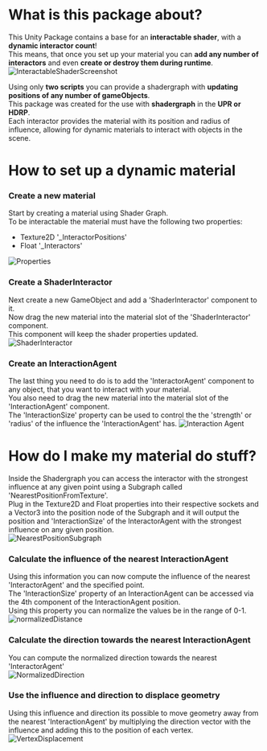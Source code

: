 # What is this package about?
This Unity Package contains a base for an **interactable shader**, with a **dynamic interactor count**!\
This means, that once you set up your material you can **add any number of interactors** and even **create or destroy them during runtime**.\
![InteractableShaderScreenshot](https://user-images.githubusercontent.com/45980080/114247004-62feb000-9994-11eb-9d45-ed66c504d2ce.PNG)

Using only **two scripts** you can provide a shadergraph with **updating positions of any number of gameObjects**.\
This package was created for the use with **shadergraph** in the **UPR or HDRP**.\
Each interactor provides the material with its position and radius of influence, allowing for dynamic materials to interact with objects in the scene.

# How to set up a dynamic material
### Create a new material
Start by creating a material using Shader Graph.\
To be interactable the material must have the following two properties:
* Texture2D '_InteractorPositions'
* Float     '_Interactors' 

![Properties](https://user-images.githubusercontent.com/45980080/114247747-3186e400-9996-11eb-90c5-cc0b9695885e.PNG)

### Create a ShaderInteractor
Next create a new GameObject and add a 'ShaderInteractor' component to it.\
Now drag the new material into the material slot of the 'ShaderInteractor' component.\
This component will keep the shader properties updated.\
![ShaderInteractor](https://user-images.githubusercontent.com/45980080/114247043-76aa1680-9994-11eb-8c47-3e4b7f9d4ab8.PNG)

### Create an InteractionAgent
The last thing you need to do is to add the 'InteractorAgent' component to any object, that you want to interact with your material.\
You also need to drag the new material into the material slot of the 'InteractionAgent' component.\
The 'InteractionSize' property can be used to control the the 'strength' or 'radius' of the influence the 'InteractionAgent' has.
![Interaction Agent](https://user-images.githubusercontent.com/45980080/114247037-74e05300-9994-11eb-8a5d-5fb3bd8c74cb.PNG)

# How do I make my material do stuff?
Inside the Shadergraph you can access the interactor with the strongest influence at any given point using a Subgraph called 'NearestPositionFromTexture'.\
Plug in the Texture2D and Float properties into their respective sockets and a Vector3 into the position node of the Subgraph and it will output the position and 'InteractionSize' of the InteractorAgent with the strongest influence on any given position.\
![NearestPositionSubgraph](https://user-images.githubusercontent.com/45980080/114247641-e1a81d00-9995-11eb-8ec3-4c9a52257bc9.PNG)

### Calculate the influence of the nearest InteractionAgent
Using this information you can now compute the influence of the nearest 'InteractorAgent' and the specified point.\
The 'InteractionSize' property of an InteractionAgent can be accessed via the 4th component of the InteractionAgent position.\
Using this property you can normalize the values be in the range of 0-1.\
![normalizedDistance](https://user-images.githubusercontent.com/45980080/114248711-a5c28700-9998-11eb-8e93-5d93bc017e67.PNG)


### Calculate the direction towards the nearest InteractionAgent
You can compute the normalized direction towards the nearest 'InteractorAgent'\
![NormalizedDirection](https://user-images.githubusercontent.com/45980080/114248707-a529f080-9998-11eb-877c-94a91f081dc1.PNG)

### Use the influence and direction to displace geometry
Using this influence and direction its possible to move geometry away from the nearest 'InteractionAgent' by multiplying the direction vector with the influence and adding this to the position of each vertex.
![VertexDisplacement](https://user-images.githubusercontent.com/45980080/114249975-744bba80-999c-11eb-82a1-8e6e17696aaa.PNG)

